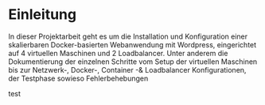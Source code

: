 # Einleitung
In dieser Projektarbeit geht es um die
Installation und Konfiguration einer
skalierbaren Docker-basierten Webanwendung
mit Wordpress, eingerichtet auf 4 virtuellen
Maschinen und 2 Loadbalancer. Unter anderem
die Dokumentierung der einzelnen Schritte vom
Setup der virtuellen Maschinen bis zur
Netzwerk-, Docker-, Container -& Loadbalancer
Konfigurationen, der Testphase sowieso
Fehlerbehebungen


test